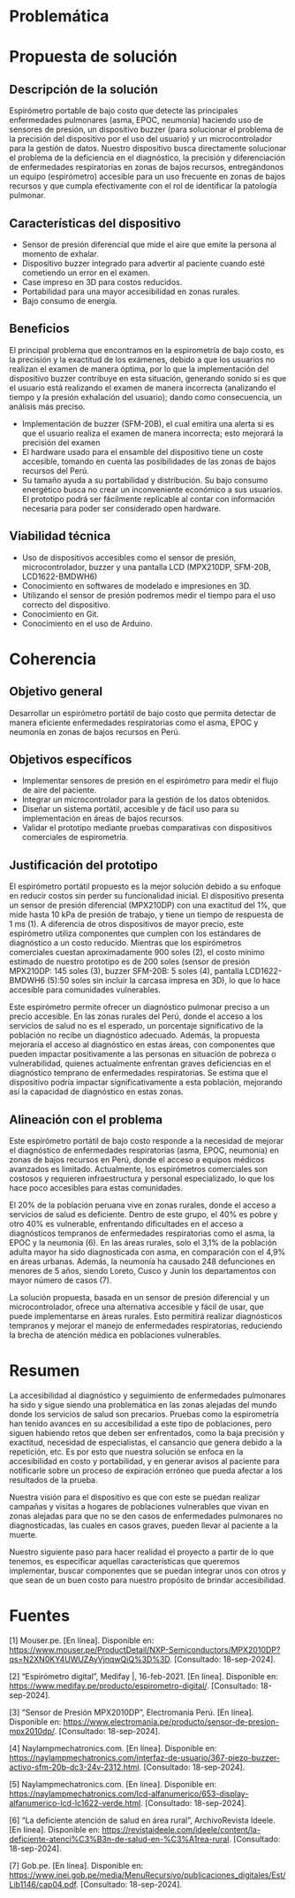 # Problemática
# Propuesta de solución
## Descripción de la solución
Espirómetro portable de bajo costo que detecte las principales enfermedades pulmonares (asma, EPOC, neumonía) haciendo uso de sensores de presión, un dispositivo buzzer (para solucionar el problema de la precisión del dispositivo por el uso del usuario) y un microcontrolador para la gestión de datos. Nuestro dispositivo busca directamente solucionar el problema de la deficiencia en el diagnóstico, la precisión y diferenciación de enfermedades respiratorias en zonas de bajos recursos, entregándonos un equipo (espirómetro) accesible para un uso frecuente en zonas de bajos recursos y que cumpla efectivamente con el rol de identificar la patología pulmonar.
## Características del dispositivo
- Sensor de presión diferencial que mide el aire que emite la persona al momento de exhalar.
- Dispositivo buzzer integrado para advertir al paciente cuando esté cometiendo un error en el examen.
- Case impreso en 3D para costos reducidos.
- Portabilidad para una mayor accesibilidad en zonas rurales.
- Bajo consumo de energía.
## Beneficios 
El principal problema que encontramos en la espirometría de bajo costo, es la precisión y la exactitud de los exámenes, debido a que los usuarios no realizan el examen de manera óptima, por lo que la implementación del dispositivo buzzer contribuye en esta situación, generando sonido si es que el usuario está realizando el examen de manera incorrecta (analizando el tiempo y la presión exhalación del usuario); dando como consecuencia, un análisis más preciso.
- Implementación de buzzer (SFM-20B), el cual emitira una alerta si es que el usuario realiza el examen de manera incorrecta; esto mejorará la precisión del examen
- El hardware usado para el ensamble del dispositivo tiene un coste accesible, tomando en cuenta las posibilidades de las zonas de bajos recursos del Perú.
- Su tamaño ayuda a su portabilidad y distribución.
Su bajo consumo energético busca no crear un inconveniente económico a sus usuarios.
El prototipo podrá ser fácilmente replicable al contar con información necesaria para poder ser considerado open hardware.
## Viabilidad técnica
- Uso de dispositivos accesibles como el sensor de presión, microcontrolador, buzzer y una pantalla LCD (MPX210DP, SFM-20B, LCD1622-BMDWH6)
- Conocimiento en softwares de modelado e impresiones en 3D.
- Utilizando el sensor de presión podremos medir el tiempo para el uso correcto del dispositivo.
- Conocimiento en Git.
- Conocimiento en el uso de Arduino.
# Coherencia
## Objetivo general
Desarrollar un espirómetro portátil de bajo costo que permita detectar de manera eficiente enfermedades respiratorias como el asma, EPOC y neumonía en zonas de bajos recursos en Perú.
## Objetivos específicos
- Implementar sensores de presión en el espirómetro para medir el flujo de aire del paciente.
- Integrar un microcontrolador para la gestión de los datos obtenidos.
- Diseñar un sistema portátil, accesible y de fácil uso para su implementación en áreas de bajos recursos.
- Validar el prototipo mediante pruebas comparativas con dispositivos comerciales de espirometría.
## Justificación del prototipo
El espirómetro portátil propuesto es la mejor solución debido a su enfoque en reducir costos sin perder su funcionalidad inicial. El dispositivo presenta un sensor de presión diferencial (MPX210DP) con una exactitud del 1%, que mide hasta 10 kPa de presión de trabajo, y tiene un tiempo de respuesta de 1 ms (1). A diferencia de otros dispositivos de mayor precio, este espirómetro utiliza componentes que cumplen con los estándares de diagnóstico a un costo reducido. Mientras que los espirómetros comerciales cuestan aproximadamente 900 soles (2), el costo mínimo estimado de nuestro prototipo es de 200 soles (sensor de presión MPX210DP: 145 soles (3), buzzer SFM-20B: 5 soles (4), pantalla LCD1622-BMDWH6 (5):50  soles sin incluir la carcasa impresa en 3D), lo que lo hace accesible para comunidades vulnerables.

Este espirómetro permite ofrecer un diagnóstico pulmonar preciso a un precio accesible. En las zonas rurales del Perú, donde el acceso a los servicios de salud no es el esperado, un porcentaje significativo de la población no recibe un diagnóstico adecuado. Además, la propuesta mejoraría el acceso al diagnóstico en estas áreas, con componentes que pueden impactar positivamente a las personas en situación de pobreza o vulnerabilidad, quienes actualmente enfrentan graves deficiencias en el diagnóstico temprano de enfermedades respiratorias. Se estima que el dispositivo podría impactar significativamente a esta población, mejorando así la capacidad de diagnóstico en estas zonas.
## Alineación con el problema
Este espirómetro portátil de bajo costo responde a la necesidad de mejorar el diagnóstico de enfermedades respiratorias (asma, EPOC, neumonía) en zonas de bajos recursos en Perú, donde el acceso a equipos médicos avanzados es limitado. Actualmente, los espirómetros comerciales son costosos y requieren infraestructura y personal especializado, lo que los hace poco accesibles para estas comunidades.

El 20% de la población peruana vive en zonas rurales, donde el acceso a servicios de salud es deficiente. Dentro de este grupo, el 40% es pobre y otro 40% es vulnerable, enfrentando dificultades en el acceso a diagnósticos tempranos de enfermedades respiratorias como el asma, la EPOC y la neumonía (6). En las áreas rurales, solo el 3,1% de la población adulta mayor ha sido diagnosticada con asma, en comparación con el 4,9% en áreas urbanas. Además, la neumonía ha causado 248 defunciones en menores de 5 años, siendo Loreto, Cusco y Junín los departamentos con mayor número de casos (7). 

La solución propuesta, basada en un sensor de presión diferencial y un microcontrolador, ofrece una alternativa accesible y fácil de usar, que puede implementarse en áreas rurales. Esto permitirá realizar diagnósticos tempranos y mejorar el manejo de enfermedades respiratorias, reduciendo la brecha de atención médica en poblaciones vulnerables.


# Resumen
La accesibilidad al diagnóstico y seguimiento de enfermedades pulmonares ha sido y sigue siendo una problemática en las zonas alejadas del mundo donde los servicios de salud son precarios. Pruebas como la espirometría han tenido avances en su accesibilidad a este tipo de poblaciones, pero siguen habiendo retos que deben ser enfrentados, como la baja precisión y exactitud, necesidad de especialistas, el cansancio que genera debido a la repetición, etc. Es por esto que nuestra solución se enfoca en la accesibilidad en costo y portabilidad, y en generar avisos al paciente para notificarle sobre un proceso de expiración erróneo que pueda afectar a los resultados de la prueba.

Nuestra visión para el dispositivo es que con este se puedan realizar campañas y visitas a hogares de poblaciones vulnerables que vivan en zonas alejadas para que no se den casos de enfermedades pulmonares no diagnosticadas, las cuales en casos graves, pueden llevar al paciente a la muerte.

Nuestro siguiente paso para hacer realidad el proyecto a partir de lo que tenemos, es especificar aquellas características que queremos implementar, buscar componentes que se puedan integrar unos con otros y que sean de un buen costo para nuestro propósito de brindar accesibilidad. 

# Fuentes 
[1] Mouser.pe. [En línea]. Disponible en: https://www.mouser.pe/ProductDetail/NXP-Semiconductors/MPX2010DP?qs=N2XN0KY4UWUZAyVjnqwQiQ%3D%3D. [Consultado: 18-sep-2024].

[2] “Espirómetro digital”, Medifay |, 16-feb-2021. [En línea]. Disponible en: https://www.medifay.pe/producto/espirometro-digital/. [Consultado: 18-sep-2024].

[3] “Sensor de Presión MPX2010DP”, Electromanía Perú. [En línea]. Disponible en: https://www.electromania.pe/producto/sensor-de-presion-mpx2010dp/. [Consultado: 18-sep-2024].

[4] Naylampmechatronics.com. [En línea]. Disponible en: https://naylampmechatronics.com/interfaz-de-usuario/367-piezo-buzzer-activo-sfm-20b-dc3-24v-2312.html. [Consultado: 18-sep-2024].

[5] Naylampmechatronics.com. [En línea]. Disponible en: https://naylampmechatronics.com/lcd-alfanumerico/653-display-alfanumerico-lcd-lc1622-verde.html. [Consultado: 18-sep-2024].

[6] “La deficiente atención de salud en área rural”, ArchivoRevista Ideele. [En línea]. Disponible en: https://revistaideele.com/ideele/content/la-deficiente-atenci%C3%B3n-de-salud-en-%C3%A1rea-rural. [Consultado: 18-sep-2024].

[7] Gob.pe. [En línea]. Disponible en: https://www.inei.gob.pe/media/MenuRecursivo/publicaciones_digitales/Est/Lib1146/cap04.pdf. [Consultado: 18-sep-2024].


